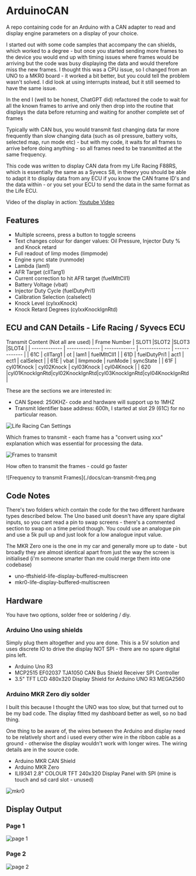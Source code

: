 # ArduinoCAN
A repo containing code for an Arduino with a CAN adapter to read and display engine parameters on a display of your choice.


I started out with some code samples that accompany the can shields, which worked to a degree - but once you started sending more frames to the device you would end up with timing issues where frames would be arriving but the code was busy displaying the data and would therefore miss the new frames.
I thought this was a CPU issue, so I changed from an UNO to a MKR0 board - it worked a bit better, but you could tell the problem wasn't solved.  I did look at using interrupts instead, but it still seemed to have the same issue.

In the end I (well to be honest, ChatGPT did) refactored the code to wait for all the known frames to arrive and only then drop into the routine that displays the data before returning and waiting for another complete set of frames

Typically with CAN bus, you would transmit fast changing data far more frequently than slow changing data (such as oil pressure, battery volts, selected map, run mode etc) - but with my code, it waits for all frames to arrive before doing anything - so all frames need to be transmitted at the same frequency.

This code was written to display CAN data from my Life Racing F88RS, which is essentially the same as a Syvecs S8, in theory you should be able to adapt it to display data from any ECU if you know the CAN frame ID's and the data within - or you set your ECU to send the data in the same format as the Life ECU.

Video of the display in action:
[Youtube Video](https://youtu.be/lSFwLIXzhDM)

## Features
- Multiple screens, press a button to toggle screens
- Text changes colour for danger values: Oil Pressure, Injector Duty % and Knock retard
- Full readout of limp modes (limpmode)
- Engine sync state (runmode)
- Lambda (lam1)
- AFR Target (cllTarg1)
- Current correction to hit AFR target (fuelMltCll1)
- Battery Voltage (vbat)
- Injector Duty Cycle (fuelDutyPri1)
- Calibration Selection (calselect)
- Knock Level (cylxxKnock)
- Knock Retard Degrees (cylxxKnockIgnRtd)


## ECU and CAN Details - Life Racing / Syvecs ECU
Transmit Content (Not all are used)
| Frame Number  | SLOT1          |SLOT2           |SLOT3           |SLOT4           |
| ------------- | -------------- | -------------  | -------------  | -------------  |
| 61C           | cllTarg1       | ot             | lam1           | fuelMltCll1    |
| 61D           | fuelDutyPri1   | act1           | ect1           | calSelect      |
| 61E           | vbat           | limpmode       | runMode        | syncState      |
| 61F           | cyl01Knock     | cyl02Knock     | cyl03Knock     | cyl04Knock     |
| 620           |cyl01KnockIgnRtd|cyl02KnockIgnRtd|cyl03KnockIgnRtd|cyl04KnockIgnRtd|
                


These are the sections we are interested in:
- CAN Speed: 250KHZ- code and hardware will support up to 1MHZ
- Transmit Identifier base address: 600h, I started at slot 29 (61C) for no particular reason.

![Life Racing Can Settings](./docs/can-settings.png)

Which frames to transmit - each frame has a "convert using xxx" explanation which was essential for processing the data.

![Frames to transmit](./docs/can-frames.png)

How often to transmit the frames  - could go faster

![Frequency to transmit Frames](./docs/can-transmit-freq.png

## Code Notes
There's two folders which contain the code for the two different hardware types described below.  The Uno based unit doesn't have any spare digital inputs, so you cant read a pin to swap screens - there's a commented section to swap on a time period though.  You could use an analogue pin and use a 5k pull up and just look for a low analogue input value.

The MKR Zero one is the one in my car and generally more up to date - but broadly they are almost identical apart from just the way the screen is initialised (i'm someone smarter than me could merge them into one codebase)

- uno-tftshield-life-display-buffered-multiscreen
- mkr0-life-display-buffered-multiscreen


## Hardware

You have two options, solder free or soldering / diy.

### Arduino Uno using shields
Simply plug them altogether and you are done.  This is a 5V solution and uses discrete IO to drive the display NOT SPI - there are no spare digital pins left.
- Arduino Uno R3
- MCP2515 EF02037 TJA1050 CAN Bus Shield Receiver SPI Controller 
- 3.5" TFT LCD 480x320 Display Shield for Arduino UNO R3 MEGA2560

### Arduino MKR Zero diy solder
I built this because I thought the UNO was too slow, but that turned out to be my bad code. The display fitted my dashboard better as well, so no bad thing.

One thing to be aware of, the wires between the Arduino and display need to be relatively short and i used every other wire in the ribbon cable as a ground - otherwise the display wouldn't work with longer wires. The wiring details are in the source code.

- Arduino MKR CAN Shield 
- Arduino MKR Zero
- ILI9341 2.8" COLOUR TFT 240x320 Display Panel with SPI   (mine is touch and sd card slot - unused)


![mkr0](./docs/uno-v-mkr-comparison.JPEG)

## Display Output
### Page 1

![page 1](./docs/can-page1.JPEG)

### Page 2

![page 2](./docs/can-page2.JPEG)
